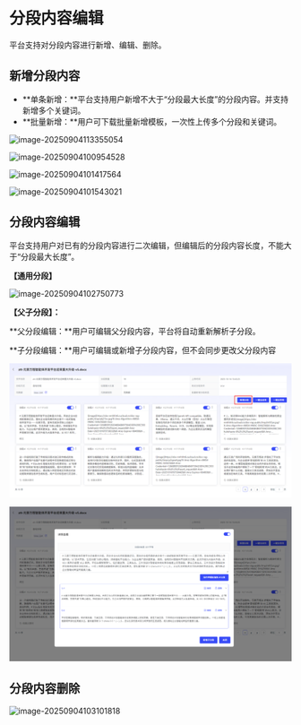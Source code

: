 # 分段内容编辑

平台支持对分段内容进行新增、编辑、删除。

## 新增分段内容

- **单条新增：**平台支持用户新增不大于“分段最大长度”的分段内容。并支持新增多个关键词。
- **批量新增：**用户可下载批量新增模板，一次性上传多个分段和关键词。


![image-20250904113355054](assets/image-20250904113355054-1758864028905-13.png)

![image-20250904100954528](assets/image-20250904100954528-1758864028905-14.png)

![image-20250904101417564](assets/image-20250904101417564-1758864028906-17.png)

![image-20250904101543021](assets/image-20250904101543021-1758864028906-15.png)

## 分段内容编辑

平台支持用户对已有的分段内容进行二次编辑，但编辑后的分段内容长度，不能大于“分段最大长度”。

**【通用分段】**

![image-20250904102750773](assets/image-20250904102750773-1758864028906-16.png)

**【父子分段】：**

**父分段编辑：**用户可编辑父分段内容，平台将自动重新解析子分段。

**子分段编辑：**用户可编辑或新增子分段内容，但不会同步更改父分段内容

![image-20251017093629388](assets/image-20251017093629388.png)

![image-20251017093810079](assets/image-20251017093810079.png)

## 分段内容删除

![image-20250904103101818](assets/image-20250904103101818.png)